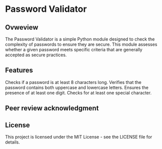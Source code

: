 # Password Validator



## Ovweview

The Password Validator is a simple Python module designed to check the complexity of passwords to ensure they are secure. This module assesses whether a given password meets specific criteria that are generally accepted as secure practices.

## Features

Checks if a password is at least 8 characters long.
Verifies that the password contains both uppercase and lowercase letters.
Ensures the presence of at least one digit.
Checks for at least one special character.


## Peer review acknowledgment


## License
This project is licensed under the MIT License - see the LICENSE file for details.


